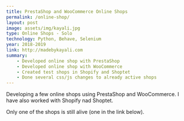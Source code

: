 ```yaml
---
title: PrestaShop and WooCommerce Online Shops
permalink: /online-shop/
layout: post
image: assets/img/kayali.jpg
type: Online Shops - Solo
technology: Python, Behave, Selenium 
year: 2018-2019
link: http://madebykayali.com
summary:
    - Developed online shop with PrestaShop
    - Developed online shop with WooCommerce
    - Created test shops in Shopify and Shoptet
    - Done several css/js changes to already active shops
---
```

Developing a few online shops using PrestaShop and WooCommerce. I have also worked with Shopify nad Shoptet.

Only one of the shops is still alive (one in the link below).
<!--more-->